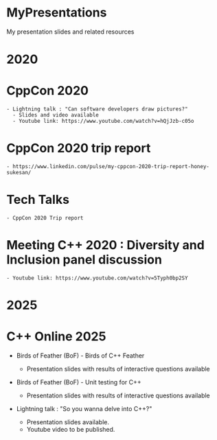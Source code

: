 # MyPresentations
My presentation slides and related resources

# 2020
  # CppCon 2020
    - Lightning talk : "Can software developers draw pictures?"
      - Slides and video available
      - Youtube link: https://www.youtube.com/watch?v=hQjJzb-c05o
      
  # CppCon 2020 trip report
    - https://www.linkedin.com/pulse/my-cppcon-2020-trip-report-honey-sukesan/
    
  # Tech Talks
    - CppCon 2020 Trip report
    
  # Meeting C++ 2020 : Diversity and Inclusion panel discussion
    - Youtube link: https://www.youtube.com/watch?v=5Typh0bp2SY

# 2025
  # C++ Online 2025
  - Birds of Feather (BoF) - Birds of C++ Feather
    - Presentation slides with results of interactive questions available
   
  - Birds of Feather (BoF) - Unit testing for C++
    - Presentation slides with results of interactive questions available
    
  - Lightning talk : "So you wanna delve into C++?"
     - Presentation slides available.
     - Youtube video to be published.
